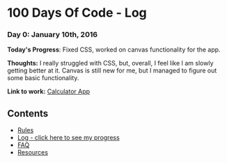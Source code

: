 # 100 Days Of Code - Log

### Day 0: January 10th, 2016

**Today's Progress**: Fixed CSS, worked on canvas functionality for the app.
	
**Thoughts:** I really struggled with CSS, but, overall, I feel like I am slowly getting better at it. 
Canvas is still new for me, but I managed to figure out some basic functionality.

**Link to work:** [Calculator App](http://www.example.com)


## Contents
* [Rules](rules.md)
* [Log - click here to see my progress](log.md)
* [FAQ](FAQ.md)
* [Resources](resources.md)
